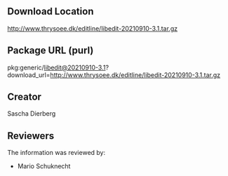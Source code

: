 ## Download Location

http://www.thrysoee.dk/editline/libedit-20210910-3.1.tar.gz

## Package URL (purl)

pkg:generic/libedit@20210910-3.1?download_url=http://www.thrysoee.dk/editline/libedit-20210910-3.1.tar.gz

## Creator

Sascha Dierberg

## Reviewers

The information was reviewed by:

* Mario Schuknecht